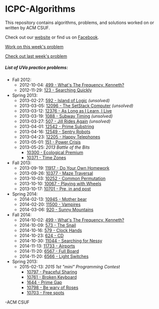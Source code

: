 ICPC-Algorithms
===============

This repository contains algorithms, problems, and solutions worked on or written by ACM CSUF. 

Check out our [website](http://acm.ecs.fullerton.edu/) or find us on 
[Facebook](http://www.facebook.com/groups/acmcsuf/).

[Work on this week's problem](http://acm.ecs.fullerton.edu/problem)

[Check out last week's problem](http://acm.ecs.fullerton.edu/lastweek)

##### List of UVa practice problems:
* Fall 2012:
  * 2012-10-04: [499 - What's The Frequency, Kenneth?](http://uva.onlinejudge.org/index.php?option=com_onlinejudge&Itemid=8&category=6&page=show_problem&problem=440)
  * 2012-11-29: [123 - Searching Quickly](http://uva.onlinejudge.org/index.php?option=com_onlinejudge&Itemid=8&category=352&page=show_problem&problem=59)
* Spring 2013:
  * 2013-02-27: [592 - Island of Logic](http://uva.onlinejudge.org/index.php?option=com_onlinejudge&Itemid=8&page=show_problem&problem=533) *(unsolved)*
  * 2013-03-05: [12096 - The SetStack Computer](http://uva.onlinejudge.org/index.php?option=com_onlinejudge&Itemid=8&page=show_problem&problem=3248) *(unsolved)*
  * 2013-03-12: [12376 - As Long as I Learn, I Live](http://uva.onlinejudge.org/index.php?option=com_onlinejudge&Itemid=8&category=282&page=show_problem&problem=3798)
  * 2013-03-19: [1088 - Subway Timing](http://uva.onlinejudge.org/index.php?option=com_onlinejudge&Itemid=8&category=256&page=show_problem&problem=3529) *(unsolved)*
  * 2013-03-27: [507 - Jill Rides Again](http://uva.onlinejudge.org/index.php?option=com_onlinejudge&Itemid=8&category=53&page=show_problem&problem=448) *(unsolved)*
  * 2013-04-01: [12542 - Prime Substring](http://uva.onlinejudge.org/index.php?option=com_onlinejudge&Itemid=8&category=441&page=show_problem&problem=3987)
  * 2013-04-16: [12549 - Sentry Robots](http://uva.onlinejudge.org/index.php?option=com_onlinejudge&Itemid=8&category=441&page=show_problem&problem=3994)
  * 2013-04-23: [12205 - Happy Telephones](http://uva.onlinejudge.org/index.php?option=com_onlinejudge&Itemid=8&category=244&page=show_problem&problem=3357)
  * 2013-05-01: [151 - Power Crisis](http://uva.onlinejudge.org/index.php?option=com_onlinejudge&Itemid=8&category=3&page=show_problem&problem=87)
  * 2013-05-25: *2013 Battle of the Bits*
    * [10300 - Ecological Premium](http://uva.onlinejudge.org/index.php?option=com_onlinejudge&Itemid=8&category=15&page=show_problem&problem=1241)
    * [10371 - Time Zones](http://uva.onlinejudge.org/index.php?option=com_onlinejudge&Itemid=8&category=15&page=show_problem&problem=1312)
* Fall 2013:
  * 2013-09-19: [11917 - Do Your Own Homework](http://uva.onlinejudge.org/index.php?option=com_onlinejudge&Itemid=8&category=229&page=show_problem&problem=3068)
  * 2013-09-26: [10377 - Maze Traversal](http://uva.onlinejudge.org/index.php?option=com_onlinejudge&Itemid=8&category=15&page=show_problem&problem=1318)
  * 2013-10-03: [10252 - Common Permutation](http://uva.onlinejudge.org/index.php?option=onlinejudge&page=show_problem&problem=1193)
  * 2013-10-10: [10067 - Playing with Wheels](http://uva.onlinejudge.org/index.php?option=com_onlinejudge&Itemid=8&page=show_problem&problem=1008)
  * 2013-10-17: [10701 - Pre, in and post](http://uva.onlinejudge.org/index.php?option=com_onlinejudge&Itemid=8&category=19&page=show_problem&problem=1642)
* Spring 2014:
  * 2014-02-13: [10945 - Mother bear](http://uva.onlinejudge.org/index.php?option=com_onlinejudge&Itemid=8&category=21&page=show_problem&problem=1886)
  * 2014-02-20: [11500 - Vampires](http://uva.onlinejudge.org/index.php?option=com_onlinejudge&Itemid=8&category=27&page=show_problem&problem=2495)
  * 2014-03-06: [920 - Sunny Mountains](http://uva.onlinejudge.org/index.php?option=com_onlinejudge&Itemid=8&category=11&page=show_problem&problem=861)
* Fall 2014:
  * 2014-10-02: [499 - What's The Frequency, Kenneth?](http://uva.onlinejudge.org/index.php?option=com_onlinejudge&Itemid=8&category=6&page=show_problem&problem=440)
  * 2014-10-09: [573 - The Snail](http://uva.onlinejudge.org/index.php?option=onlinejudge&page=show_problem&problem=514)
  * 2014-10-16: [579 - Clock Hands](http://uva.onlinejudge.org/index.php?option=com_onlinejudge&Itemid=8&page=show_problem&problem=520)
  * 2014-10-23: [624 - CD](http://uva.onlinejudge.org/index.php?option=onlinejudge&page=show_problem&problem=565)
  * 2014-10-30: [11044 - Searching for Nessy](http://uva.onlinejudge.org/index.php?option=onlinejudge&page=show_problem&problem=1985)
  * 2014-11-13: [11733 - Airports](http://uva.onlinejudge.org/index.php?option=com_onlinejudge&Itemid=8&page=show_problem&problem=2833)
  * 2014-11-20: [6567 - Full Board](https://icpcarchive.ecs.baylor.edu/index.php?option=com_onlinejudge&Itemid=8&category=626&page=show_problem&problem=4578)
  * 2014-11-20: [6566 - Light Switches](https://icpcarchive.ecs.baylor.edu/index.php?option=com_onlinejudge&Itemid=8&category=626&page=show_problem&problem=4577)
* Spring 2013:
  * 2015-02-13: *2015 1st "mini" Programming Contest*
    * [10797 - Peaceful Sharing](uva.onlinejudge.org/index.php?option=com_onlinejudge&Itemid=8&page=show_problem&problem=1738)
    * [10761 - Broken Keyboard](http://uva.onlinejudge.org/index.php?option=com_onlinejudge&Itemid=8&page=show_problem&problem=1702)
    * [1644 - Prime Gap](http://uva.onlinejudge.org/index.php?option=com_onlinejudge&Itemid=8&page=show_problem&problem=4519)
    * [10798 - Be wary of Roses](uva.onlinejudge.org/index.php?option=com_onlinejudge&Itemid=8&page=show_problem&problem=1739)
    * [10703 - Free spots](http://uva.onlinejudge.org/index.php?option=onlinejudge&page=show_problem&problem=1644)

-ACM CSUF

